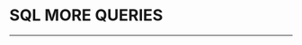 # SQL MORE QUERIES
---------------------------------------------------------------------------------------------------------------------------------------------------------------------------------------------------